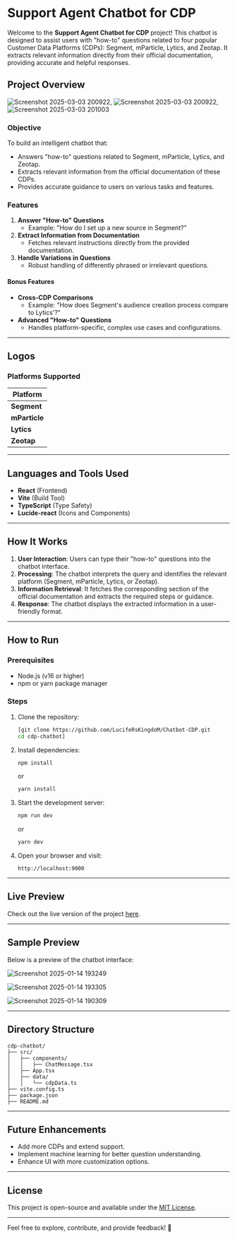 # Support Agent Chatbot for CDP

Welcome to the **Support Agent Chatbot for CDP** project! This chatbot is designed to assist users with "how-to" questions related to four popular Customer Data Platforms (CDPs): Segment, mParticle, Lytics, and Zeotap. It extracts relevant information directly from their official documentation, providing accurate and helpful responses.

## **Project Overview**

![Screenshot 2025-03-03 200922](https://github.com/user-attachments/assets/7e6a12b8-ad3a-43cb-95ab-de1142688d4c), ![Screenshot 2025-03-03 200922](https://github.com/user-attachments/assets/a6e5dd4e-ead9-4b59-ac48-5916ca0665f0), ![Screenshot 2025-03-03 201003](https://github.com/user-attachments/assets/cc94b5c7-ec3f-4145-bfd4-34af60a51d24)


### **Objective**

To build an intelligent chatbot that:

- Answers "how-to" questions related to Segment, mParticle, Lytics, and Zeotap.
- Extracts relevant information from the official documentation of these CDPs.
- Provides accurate guidance to users on various tasks and features.

### **Features**

1. **Answer "How-to" Questions**
   - Example: "How do I set up a new source in Segment?"
2. **Extract Information from Documentation**
   - Fetches relevant instructions directly from the provided documentation.
3. **Handle Variations in Questions**
   - Robust handling of differently phrased or irrelevant questions.

#### **Bonus Features**

- **Cross-CDP Comparisons**
  - Example: "How does Segment's audience creation process compare to Lytics'?"
- **Advanced "How-to" Questions**
  - Handles platform-specific, complex use cases and configurations.

---

## **Logos**

### **Platforms Supported**

| Platform      | 
| ------------- | 
| **Segment**   |      
| **mParticle** |      
| **Lytics**    |      
| **Zeotap**    |   

---

## **Languages and Tools Used**

- **React** (Frontend)
- **Vite** (Build Tool)
- **TypeScript** (Type Safety)
- **Lucide-react** (Icons and Components)

---

## **How It Works**

1. **User Interaction**: Users can type their "how-to" questions into the chatbot interface.
2. **Processing**: The chatbot interprets the query and identifies the relevant platform (Segment, mParticle, Lytics, or Zeotap).
3. **Information Retrieval**: It fetches the corresponding section of the official documentation and extracts the required steps or guidance.
4. **Response**: The chatbot displays the extracted information in a user-friendly format.

---

## **How to Run**

### Prerequisites

- Node.js (v16 or higher)
- npm or yarn package manager

### Steps

1. Clone the repository:
   ```bash
   [git clone https://github.com/LucifeRsKingdoM/Chatbot-CDP.git
   cd cdp-chatbot]
   ```
2. Install dependencies:
   ```bash
   npm install
   ```
   or
   ```bash
   yarn install
   ```
3. Start the development server:
   ```bash
   npm run dev
   ```
   or
   ```bash
   yarn dev
   ```
4. Open your browser and visit:
   ```
   http://localhost:9000
   ```

---

## **Live Preview**

Check out the live version of the project [here](https://chatbot-cdp-slj7.vercel.app/).

---

## **Sample Preview**

Below is a preview of the chatbot interface:

![Screenshot 2025-01-14 193249](https://github.com/user-attachments/assets/9e252139-0f96-4d12-8ad3-66a2857ab9c3)

![Screenshot 2025-01-14 193305](https://github.com/user-attachments/assets/f1da1e78-e8c9-4d6f-ab64-e609ac568a24)

![Screenshot 2025-01-14 190309](https://github.com/user-attachments/assets/695e2ddb-d2be-46a8-a300-32733bdbdc5e)

---

## **Directory Structure**

```
cdp-chatbot/
├── src/
│   ├── components/
│   │   ├── ChatMessage.tsx
│   ├── App.tsx 
│   ├── data/
│   │   └── cdpData.ts
├── vite.config.ts
├── package.json
├── README.md
```

---

## **Future Enhancements**

- Add more CDPs and extend support.
- Implement machine learning for better question understanding.
- Enhance UI with more customization options.

---

## **License**

This project is open-source and available under the [MIT License](https://opensource.org/licenses/MIT).

---

Feel free to explore, contribute, and provide feedback! 🚀


